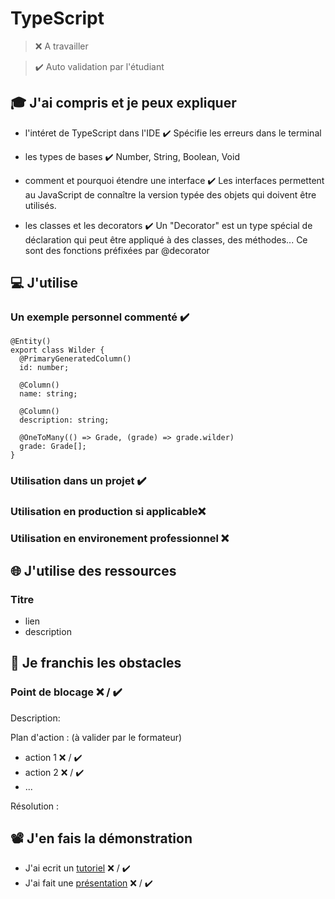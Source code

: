 # TypeScript

> ❌ A travailler

> ✔️ Auto validation par l'étudiant

## 🎓 J'ai compris et je peux expliquer

- l'intéret de TypeScript dans l'IDE ✔️
Spécifie les erreurs dans le terminal

- les types de bases ✔️
Number, String, Boolean, Void

- comment et pourquoi étendre une interface ✔️
Les interfaces permettent au JavaScript de connaître la version typée des objets qui doivent être utilisés.

- les classes et les decorators ✔️
Un "Decorator" est un type spécial de déclaration qui peut être appliqué à des classes, des méthodes...
Ce sont des fonctions préfixées par @decorator

## 💻 J'utilise

### Un exemple personnel commenté ✔️
```
@Entity()
export class Wilder {
  @PrimaryGeneratedColumn()
  id: number;

  @Column()
  name: string;

  @Column()
  description: string;

  @OneToMany(() => Grade, (grade) => grade.wilder)
  grade: Grade[];
}
```

### Utilisation dans un projet ✔️

### Utilisation en production si applicable❌

### Utilisation en environement professionnel ❌

## 🌐 J'utilise des ressources

### Titre

- lien
- description

## 🚧 Je franchis les obstacles

### Point de blocage ❌ / ✔️

Description:

Plan d'action : (à valider par le formateur)

- action 1 ❌ / ✔️
- action 2 ❌ / ✔️
- ...

Résolution :

## 📽️ J'en fais la démonstration

- J'ai ecrit un [tutoriel](...) ❌ / ✔️
- J'ai fait une [présentation](...) ❌ / ✔️
